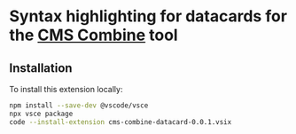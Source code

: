 # Syntax highlighting for datacards for the [CMS Combine](https://cms-analysis.github.io/HiggsAnalysis-CombinedLimit/latest/) tool

## Installation

To install this extension locally:

```bash
npm install --save-dev @vscode/vsce
npx vsce package
code --install-extension cms-combine-datacard-0.0.1.vsix 
```
